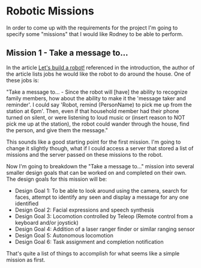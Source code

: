 # Robotic Missions
In order to come up with the requirements for the project I'm going to specify some "missions" that I would like Rodney to be able to perform.
## Mission 1 - Take a message to...
In the article [Let's build a robot!](https://www.codeproject.com/Articles/1115414/Lets-build-a-robot "Let's build a robot!") referenced in the introduction, the author of the article lists jobs he would like the robot to do around the house. One of these jobs is:

"Take a message to... - Since the robot will [have] the ability to recognize family members, how about the ability to make it the 'message taker and reminder'. I could say 'Robot, remind (PersonName) to pick me up from the station at 6pm'. Then, even if that household member had their phone turned on silent, or were listening to loud music or (insert reason to NOT pick me up at the station), the robot could wander through the house, find the person, and give them the message."

This sounds like a good starting point for the first mission. I'm going to change it slightly though, what if I could access a server that stored a list of missions and the server passed on these missions to the robot.

Now I'm going to breakdown the "Take a message to..." mission into several smaller design goals that can be worked on and completed on their own. The design goals for this mission will be:
- Design Goal 1: To be able to look around using the camera, search for faces, attempt to identify any seen and display a message for any one identified
- Design Goal 2: Facial expressions and speech synthesis
- Design Goal 3: Locomotion controlled by Teleop (Remote control from a keyboard and/or joystick)
- Design Goal 4: Addition of a laser ranger finder or similar ranging sensor
- Design Goal 5: Autonomous locomotion
- Design Goal 6: Task assignment and completion notification

That's quite a list of things to accomplish for what seems like a simple mission as first.

